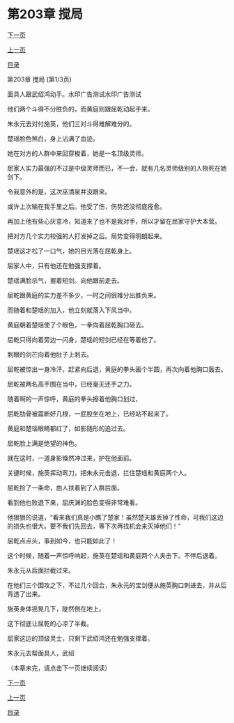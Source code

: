 <h1>第203章   搅局</h1>
            <div><p><a href="./607_%E7%AC%AC203%E7%AB%A0_%E6%90%85%E5%B1%80.md">下一页</a></p><p><a href="./605_%E7%AC%AC202%E7%AB%A0_%E4%B8%8D%E6%9C%8D%E8%BE%93.md">上一页</a></p><p><a href="../">目录</a></p></div>
            <div><p>第203章   搅局 (第1/3页)</p><p>面具人跟武绍鸿动手。水印广告测试水印广告测试</p><p>他们两个斗得不分胜负的，而黄庭则跟屈乾动起手来。</p><p>朱永元去对付施英，他们三对斗得难解难分的。</p><p>楚瑶脸色煞白，身上沾满了血迹。</p><p>她在对方的人群中来回穿梭着，她是一名顶级灵师。</p><p>屈家人实力最强的不过是中级灵师而已，不一会，就有几名灵师级别的人物死在她剑下。</p><p>令我意外的是，这次巫清泉并没跟来。</p><p>或许上次输在我手里之后。他受了伤，伤势还没彻底痊愈。</p><p>再加上他有些心灰意冷，知道来了也不是我对手，所以才留在屈家守护大本营。</p><p>把对方几个实力较强的人打发掉之后。局势变得明朗起来。</p><p>楚瑶这才松了一口气，她的目光落在屈乾身上。</p><p>屈家人中，只有他还在勉强支撑着。</p><p>楚瑶满脸杀气，握着短剑。向他跟前走去。</p><p>屈乾跟黄庭的实力差不多少，一时之间很难分出胜负来。</p><p>而随着和楚瑶的加入，他立刻就落入下风当中。</p><p>黄庭朝着楚瑶使了个眼色，一拳向着屈乾胸口砸去。</p><p>屈乾只得向着旁边一闪身，楚瑶的短剑已经在等着他了。</p><p>刺眼的剑芒向着他肚子上刺去。</p><p>屈乾被惊出一身冷汗，赶紧向后退，黄庭的拳头画个半圆，再次向着他胸口轰去。</p><p>屈乾被两名高手围在当中，已经毫无还手之力。</p><p>随着啊的一声惊呼，黄庭的拳头擦着他胸口划过，</p><p>屈乾肋骨被震断好几根，一屁股坐在地上，已经站不起来了。</p><p>黄庭和楚瑶眼睛都红了，如影随形的追过去。</p><p>屈乾脸上满是绝望的神色。</p><p>就在这时，一道身影倏然冲过来，护在他面前。</p><p>关键时候，施英挥动弯刀，把朱永元击退，拦住楚瑶和黄庭两个人。</p><p>屈乾捡了一条命，由人扶着到了人群后面。</p><p>看到他也败退下来，屈庆渊的脸色变得非常难看。</p><p>他狠狠的说道，“看来我们真是小瞧了楚家！虽然楚天雄丢掉了性命，可我们这边的损失也很大。要不我们先回去，等下次再找机会来灭掉他们！“</p><p>屈乾点点头，事到如今，也只能如此了！</p><p>这个时候，随着一声惊呼响起，施英在楚瑶和黄庭两个人夹击下。不停后退着。</p><p>朱永元从后面拦截过来。</p><p>在他们三个围攻之下，不过几个回合，朱永元的宝剑便从施英胸口刺进去，并从后背透了出来。</p><p>施英身体摇晃几下，陡然倒在地上。</p><p>这下彻底让屈乾的心凉了半截。</p><p>屈家这边的顶级灵士，只剩下武绍鸿还在勉强支撑着。</p><p>朱永元去帮面具人，武绍</p><p>（本章未完，请点击下一页继续阅读）</p></div>
            <div><p><a href="./607_%E7%AC%AC203%E7%AB%A0_%E6%90%85%E5%B1%80.md">下一页</a></p><p><a href="./605_%E7%AC%AC202%E7%AB%A0_%E4%B8%8D%E6%9C%8D%E8%BE%93.md">上一页</a></p><p><a href="../">目录</a></p></div>